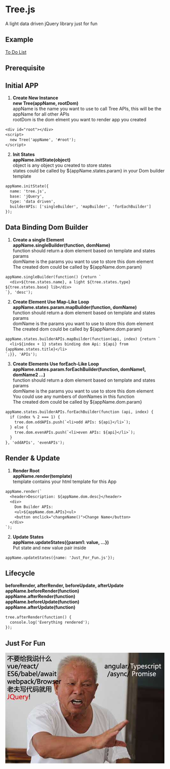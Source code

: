 # Tree.js
A light data driven jQuery library just for fun   

Example
--
[To Do List](https://github.com/byn9826/tree.js/blob/master/to-do-list-example/to-do-list.js)   
  
Prerequisite
--
<script type="text/javascript" src="jquery-3.2.1.min.js"></script>    
<script type="text/javascript" src="tree.js"></script>  
  
Initial APP
--
1. <b>Create New Instance</b>  
<b>new Tree(appName, rootDom)</b>  
appName is the name you want to use to call Tree APIs, this will be the appName for all other APIs    
rootDom is the dom elment you want to render app you created  
```
<div id="root"></div>
<script>
  new Tree('appName', '#root');  
</script>
```
   
2. <b>Init States</b>  
<b>appName.initState(object)</b>  
object is any object you created to store states  
states could be called by ${appName.states.param} in your Dom builder template    
```
appName.initState({
  name: 'tree.js',
  base: 'jQuery',
  type: 'data driven',
  builderAPIs: ['singleBuilder', 'mapBuilder', 'forEachBuilder']
});
```
  
Data Binding Dom Builder 
--
1. <b>Create a single Element</b>   
<b>appName.singleBuilder(function, domName)</b>   
function should return a dom element based on template and states params   
domName is the params you want to use to store this dom element    
The created dom could be called by ${appName.dom.param}     
```
appName.singleBuilder(function() {return `
  <div>${tree.states.name}, a light ${tree.states.type} ${tree.states.base} lib</div>
`}, 'desc');
```
  
2. <b>Create Element Use Map-Like Loop</b>   
<b>appName.states.param.mapBuilder(function, domName)</b>   
function should return a dom element based on template and states params   
domName is the params you want to use to store this dom element    
The created dom could be called by ${appName.dom.param}   
```
appName.states.builderAPIs.mapBuilder(function(api, index) {return `
  <li>${index + 1} states binding dom Api: ${api} from {appName.states.title}</li>
`;}}, 'APIs');
``` 
  
3. <b>Create Elements Use forEach-Like Loop</b>   
<b>appName.states.param.forEachBuilder(function, domName1, domName2 ...)</b>   
function should return a dom element based on template and states params  
domName is the params you want to use to store this dom element    
You could use any numbers of domNames in this function  
The created dom could be called by ${appName.dom.param}  
```
appName.states.builderAPIs.forEachBuilder(function (api, index) {
  if (index % 2 === 1) {
    tree.dom.oddAPIs.push(`<li>odd APIs: ${api}</li>`);
  } else {
    tree.dom.evenAPIs.push(`<li>even APIs: ${api}</li>`);
  }
}, 'oddAPIs', 'evenAPIs');
``` 
  
Render & Update
--
1. <b>Render Root</b>   
<b>appName.render(template)</b>    
template contains your html template for this App  
```
appName.render(`
  <header>Description: ${appName.dom.desc}</header>
  <div>
    Dom Builder APIs:
    <ul>${appName.dom.APIs}<ul>
    <button onclick="changeName()">Change Name</button>
  </div>
`);
```

2. <b>Update States</b>   
<b>appName.updateStates({param1: value, ...})</b>   
Put state and new value pair inside  
```
appName.updateStates({name: 'Just_For_Fun.js'});
```
  
Lifecycle
--
<b>beforeRender, afterRender, beforeUpdate, afterUpdate</b>   
<b>appName.beforeRender(function)</b>  
<b>appName.afterRender(function)</b>  
<b>appName.beforeUpdate(function)</b>  
<b>appName.afterUpdate(function)</b>  
```
tree.afterRender(function() {
  console.log('Everything rendered');
});
```
  
Just For Fun  
--
![For fun](https://github.com/byn9826/tree.js/blob/master/to-do-list-example/fun.jpg)